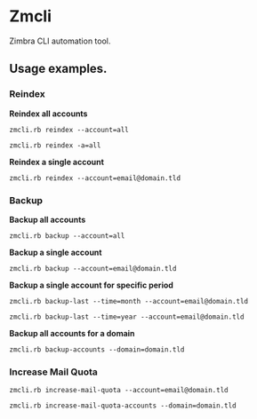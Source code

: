 # Zmcli

Zimbra CLI automation tool.


## Usage examples.

### Reindex

**Reindex all accounts**

````
zmcli.rb reindex --account=all
````

````
zmcli.rb reindex -a=all
````

**Reindex a single account**

````
zmcli.rb reindex --account=email@domain.tld
````

### Backup

**Backup all accounts**

````
zmcli.rb backup --account=all
````

**Backup a single account**

````
zmcli.rb backup --account=email@domain.tld
````

**Backup a single account for specific period**

````
zmcli.rb backup-last --time=month --account=email@domain.tld
````

````
zmcli.rb backup-last --time=year --account=email@domain.tld
````

**Backup all accounts for a domain**

````
zmcli.rb backup-accounts --domain=domain.tld
````

### Increase Mail Quota

````
zmcli.rb increase-mail-quota --account=email@domain.tld
````

````
zmcli.rb increase-mail-quota-accounts --domain=domain.tld
````
